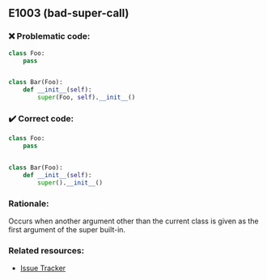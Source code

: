 ## E1003 (bad-super-call)

### :x: Problematic code:

```python
class Foo:
    pass


class Bar(Foo):
    def __init__(self):
        super(Foo, self).__init__()
```

### :heavy_check_mark: Correct code:

```python
class Foo:
    pass


class Bar(Foo):
    def __init__(self):
        super().__init__()
```

### Rationale:

Occurs when another argument other than the current class is given as the first argument
of the super built-in.

### Related resources:

- [Issue Tracker](https://github.com/PyCQA/pylint/issues?q=is%3Aissue+%22bad-super-call%22+OR+%22E1003%22)
